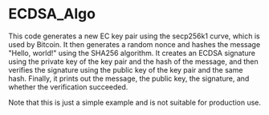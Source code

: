 # ECDSA_Algo
This code generates a new EC key pair using the secp256k1 curve, which is used by Bitcoin. It then generates a random nonce and hashes the message "Hello, world!" using the SHA256 algorithm. 
It creates an ECDSA signature using the private key of the key pair and the hash of the message, and then verifies the signature using the public key of the key pair and the same hash. Finally, it prints out the message, the public key, the signature, and whether the verification succeeded.

Note that this is just a simple example and is not suitable for production use.
